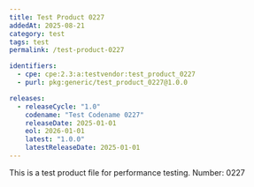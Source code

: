 ```yaml
---
title: Test Product 0227
addedAt: 2025-08-21
category: test
tags: test
permalink: /test-product-0227

identifiers:
  - cpe: cpe:2.3:a:testvendor:test_product_0227
  - purl: pkg:generic/test_product_0227@1.0.0

releases:
  - releaseCycle: "1.0"
    codename: "Test Codename 0227"
    releaseDate: 2025-01-01
    eol: 2026-01-01
    latest: "1.0.0"
    latestReleaseDate: 2025-01-01
---
```


This is a test product file for performance testing. Number: 0227
